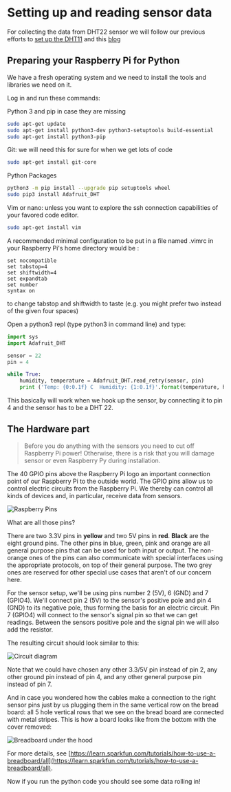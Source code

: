 # Setting up and reading sensor data

For collecting the data from DHT22 sensor we will follow our previous efforts to [set up the DHT11](https://github.com/pyladieshamburg/getting-started-raspberry-pi/blob/master/sensorsetup/reading-sensor-data-from-pi.md) and this [blog](https://pimylifeup.com/raspberry-pi-humidity-sensor-dht22/)

## Preparing your Raspberry Pi for Python

We have a fresh operating system and we need to install the tools and libraries we need on it.

Log in and run these commands:

Python 3 and pip in case they are missing

```bash
sudo apt-get update
sudo apt-get install python3-dev python3-setuptools build-essential
sudo apt-get install python3-pip
```

Git: we will need this for sure for when we get lots of code

```bash
sudo apt-get install git-core
```

Python Packages

```bash
python3 -m pip install --upgrade pip setuptools wheel
sudo pip3 install Adafruit_DHT
```

Vim or nano: unless you want to explore the ssh connection capabilities of your favored code editor.

```bash
sudo apt-get install vim
```

A recommended minimal configuration to be put in a file named .vimrc in your Raspberry Pi's home directory would be :

```
set nocompatible
set tabstop=4
set shiftwidth=4
set expandtab
set number
syntax on
```

to change tabstop and shiftwidth to taste (e.g. you might prefer two instead of the given four spaces)

Open a python3 repl (type python3 in command line) and type:

```python
import sys
import Adafruit_DHT

sensor = 22
pin = 4

while True:
    humidity, temperature = Adafruit_DHT.read_retry(sensor, pin)
    print ('Temp: {0:0.1f} C  Humidity: {1:0.1f}'.format(temperature, humidity))
```

This basically will work when we hook up the sensor, by connecting it to pin 4 and the sensor has to be a DHT 22.

## The Hardware part

> Before you do anything with the sensors you need to cut off Raspberry Pi power!  Otherwise, there is a risk that you will damage sensor or even Raspberry Py during installation.

The 40 GPIO pins above the Raspberry Pi logo an important connection point of our Raspberry Pi to the outside world.
The GPIO pins allow us to control electric circuits from the Raspberry Pi.
We thereby can control all kinds of devices and, in particular, receive data from sensors.

![Raspberry Pins](https://www.rs-online.com/designspark/rel-assets/dsauto/temp/uploaded/githubpin.JPG)

What are all those pins?

There are two 3.3V pins in **yellow** and two 5V pins in **red**.
**Black** are the eight ground pins.
The other pins in blue, green, pink and orange are all general purpose pins that can be used for both input or output.
The non-orange ones of the pins can also communicate with special interfaces using the appropriate protocols, on top of their general purpose.
The two grey ones are reserved for other special use cases that aren't of our concern here.

For the sensor setup, we'll be using pins number 2 (5V), 6 (GND) and 7 (GPIO4).
We'll connect pin 2 (5V) to the sensor's positive pole and pin 4 (GND) to its negative pole, thus forming the basis for an electric circuit.
Pin 7 (GPIO4) will connect to the sensor's signal pin so that we can get readings.
Between the sensors positive pole and the signal pin we will also add the resistor.

The resulting circuit should look similar to this:

![Circuit diagram](http://www.circuitbasics.com/wp-content/uploads/2015/12/How-to-Setup-the-DHT11-on-the-Raspberry-Pi-Four-pin-DHT11-Wiring-Diagram.png)

Note that we could have chosen any other 3.3/5V pin instead of pin 2, any other ground pin instead of pin 4, and any other general purpose pin instead of pin 7.

And in case you wondered how the cables make a connection to the right sensor pins just by us plugging them in the same vertical row on the bread board:
all 5 hole vertical rows that we see on the bread board are connected with metal stripes.
This is how a board looks like from the bottom with the cover removed:

![Breadboard under the hood](https://cdn.sparkfun.com/r/600-600/assets/e/7/7/e/c/5175c500ce395f5a49000004.jpg)

For more details, see [https://learn.sparkfun.com/tutorials/how-to-use-a-breadboard/all](https://learn.sparkfun.com/tutorials/how-to-use-a-breadboard/all).

Now if you run the python code you should see some data rolling in!

